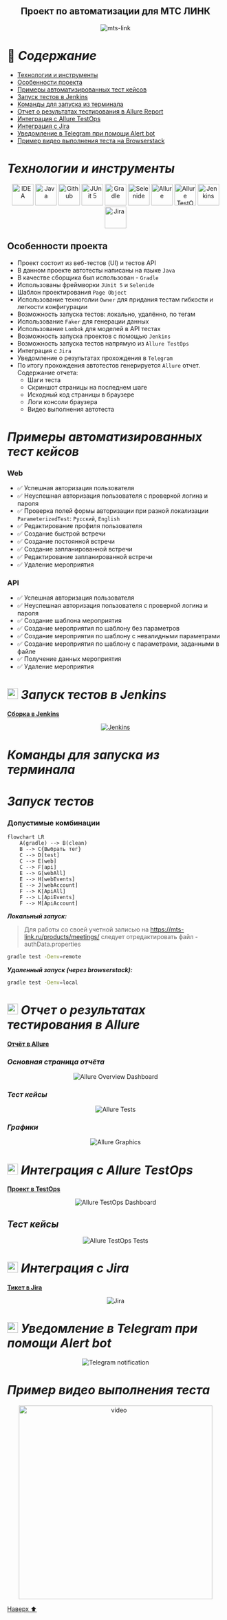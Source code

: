 
<h2 align="center">Проект по автоматизации для МТС ЛИНК <a target="_blank" href="https://mts-link.ru/products/meetings/"></a> </h2>

<p align="center">
<img title="mts-link" src="images/mts-link.jpg">
</p>

<a name="наверх"></a>

# :green_book: *Содержание*
+ [Технологии и инструменты](#Technology)
+ [Особенности проекта](#особенности-проекта)
+ [Примеры автоматизированных тест кейсов](#TestCases)
+ [Запуск тестов в Jenkins](#Jenkins)
+ [Команды для запуска из терминала](#SystemProperty)
+ [Отчет о результатах тестирования в Allure Report](#AllureReport)
+ [Интеграция с Allure TestOps](#AllureTestOps)
+ [Интеграция с Jira](#Jira)
+ [Уведомление в Telegram при помощи Alert bot](#Telegram)
+ [Пример видео выполнения теста на Browserstack](#Browserstack)

<h1 align="left">
<a name="Technology"><i>Технологии и инструменты</i></a>
</h1>


<p align="center">  
<a href="https://www.jetbrains.com/idea/"><img src="images/Intelij_IDEA.svg" width="50" height="50"  alt="IDEA"/></a>  
<a href="https://www.java.com/"><img src="images/Java.svg" width="50" height="50"  alt="Java"/></a>  
<a href="https://github.com/"><img src="images/Github.svg" width="50" height="50"  alt="Github"/></a>  
<a href="https://junit.org/junit5/"><img src="images/JUnit5.svg" width="50" height="50"  alt="JUnit 5"/></a>  
<a href="https://gradle.org/"><img src="images/Gradle.svg" width="50" height="50"  alt="Gradle"/></a>  
<a href="https://selenide.org/"><img src="images/Selenide.svg" width="50" height="50"  alt="Selenide"/></a>
<a href="https://github.com/allure-framework/allure2"><img src="images/Allure_Report.svg" width="50" height="50"  alt="Allure"/></a> 
<a href="https://qameta.io/"><img src="images/AllureTestOps.svg" width="50" height="50"  alt="Allure TestOps"/></a>
<a href="https://www.jenkins.io/"><img src="images/Jenkins.svg" width="50" height="50"  alt="Jenkins"/></a>  
<a href="https://www.atlassian.com/ru/software/jira/"><img src="images/Jira.svg" width="50" height="50"  alt="Jira"/></a>  
</p>

## Особенности проекта
- Проект состоит из веб-тестов (UI) и тестов API
- В данном проекте автотесты написаны на языке `Java`
- В качестве сборщика был использован - `Gradle`
- Использованы фреймворки `JUnit 5` и `Selenide`
- Шаблон проектирования `Page Object`
- Использование техноголии `Owner` для придания тестам гибкости и легкости конфигурации
- Возможность запуска тестов: локально, удалённо, по тегам
- Использование `Faker` для генерации данных
- Использование `Lombok` для моделей в API тестах
- Возможность запуска проектов с помощью `Jenkins`
- Возможность запуска тестов напрямую из `Allure TestOps`
- Интеграция с `Jira`
- Уведомление о результатах прохождения в `Telegram`
- По итогу прохождения автотестов генерируется `Allure` отчет. Содержание отчета:
    - Шаги теста
    - Скриншот страницы на последнем шаге
    - Исходный код страницы в браузере
    - Логи консоли браузера
    - Видео выполнения автотеста

<h1 align="left">
<a name="TestCases"><i>Примеры автоматизированных тест кейсов</i></a>
</h1>

### Web
- :white_check_mark: Успешная авторизация пользователя
- :white_check_mark: Неуспешная авторизация пользователя с проверкой логина и пароля 
- :white_check_mark: Проверка полей формы авторизации при разной локализации `ParameterizedTest`: `Русский`, `English`
- :white_check_mark: Редактирование профиля пользователя
- :white_check_mark: Создание быстрой встречи
- :white_check_mark: Создание постоянной встречи
- :white_check_mark: Создание запланированной встречи
- :white_check_mark: Редактирование запланированной встречи
- :white_check_mark: Удаление мероприятия

### API
- :white_check_mark: Успешная авторизация пользователя
- :white_check_mark: Неуспешная авторизация пользователя с проверкой логина и пароля
- :white_check_mark: Создание шаблона мероприятия
- :white_check_mark: Создание мероприятия по шаблону без параметров
- :white_check_mark: Создание мероприятия по шаблону с невалидными параметрами
- :white_check_mark: Создание мероприятия по шаблону с параметрами, заданными в файле
- :white_check_mark: Получение данных мероприятия
- :white_check_mark: Удаление мероприятия

<h1 align="left">
<img src="images/Jenkins.svg" width="25" height="25" alt="Jenkins"/>  <a name="Jenkins"><i>Запуск тестов в Jenkins</i></a>
</h1>

<a target="_blank" href="https://jenkins.autotests.cloud/job/qa-guru-diplom-mts-link-tests/">**Сборка в Jenkins**</a>
<p align="center">  
<a href="https://jenkins.autotests.cloud/job/qa-guru-diplom-mts-link-tests/"><img src="images/jenkins.jpg" alt="Jenkins"/></a>  
</p>

<h1 align="left">
<a name="SystemProperty"><i>Команды для запуска из терминала</i></a>
</h1>

<h1 align="left">
<a name="Run Tests"><i>Запуск тестов</i></a>
</h1>

### Допустимые комбинации

```mermaid 
flowchart LR
    A(gradle) --> B(clean)
    B --> C{Выбрать тег}
    C --> D[test]
    C --> E[web]
    C --> F[api]
    E --> G[webAll]
    E --> H[webEvents]
    E --> J[webAccount]
    F --> K[ApiAll]
    F --> L[ApiEvents]
    F --> M[ApiAccount]
```

***Локальный запуск:***
> Для работы со своей учетной записью на https://mts-link.ru/products/meetings/ следует отредактировать файл - authData.properties

```bash  
gradle test -Denv=remote
```

***Удаленный запуск (через browserstack):***
```bash  
gradle test -Denv=local
```


<h1 align="left">
<img src="images/Allure_Report.svg" width="25" height="25" alt="Allure_Report"/>  <a name="AllureReport"><i>Отчет о результатах тестирования в Allure</i></a>
</h1>

<a target="_blank" href="https://jenkins.autotests.cloud/job/qa-guru-diplom-mts-link-tests/allure/">**Отчёт в Allure**</a>
<p align="center">  



### *Основная страница отчёта*

<p align="center">  
<img title="Allure Overview Dashboard" src="images/Allure_Report_Overview.jpg">  
</p>  

### *Тест кейсы*

<p align="center">  
<img title="Allure Tests" src="images/Test_cases.jpg">  
</p>

### *Графики*

 <p align="center">  
<img title="Allure Graphics" src="images/Allure_Charts.jpg">  
</p>


<h1 align="left">
<img src="images/AllureTestOps.svg" width="25" height="25" alt="AllureTestOps"/> <a name="AllureTestOps"><i>Интеграция с Allure TestOps</i></a>
</h1>

<a target="_blank" href="https://allure.autotests.cloud/project/4352/dashboards">**Проект в TestOps**</a>
<p align="center">  


<p align="center">  
<img title="Allure TestOps Dashboard" src="images/Allure_Test_Ops_Dashboard.jpg">  
</p>  

## *Тест кейсы*

<p align="center">  
<img title="Allure TestOps Tests" src="images/TestOpsTests.jpg">  
</p>


<h1 align="left">
<img src="images/Jira.svg" width="25" height="25" alt="Jira"/> <a name="Jira"><i>Интеграция с Jira</i></a>
</h1>

<a target="_blank" href="https://jira.autotests.cloud/browse/HOMEWORK-1338">**Тикет в Jira**</a>
<p align="center">  


<p align="center">  
<img title="Jira" src="images/JiraTicket.jpg">  
</p>

<h1 align="left">
<img src="images/Telegram.svg" width="25" height="25"  alt="Allure"/> <a name="Telegram"><i>Уведомление в Telegram при помощи Alert bot</i></a>
</h1>

<p align="center">  
<img title="Telegram notification" src="images/Telegram_bot.jpg">  
</p>

<h1 align="left">
<a name="Browserstack"><i>Пример видео выполнения теста</i></a>
</h1>

<p align="center"> 
<img title="Video" src="images/video.gif" width="450" height="450"  alt="video">   
</p>

[Наверх ⬆](#наверх)
